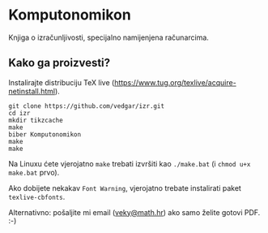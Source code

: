 # Komputonomikon

Knjiga o izračunljivosti, specijalno namijenjena računarcima.

## Kako ga proizvesti?

Instalirajte distribuciju TeX live (https://www.tug.org/texlive/acquire-netinstall.html).

    git clone https://github.com/vedgar/izr.git
    cd izr
    mkdir tikzcache
    make
    biber Komputonomikon
    make
    make

Na Linuxu ćete vjerojatno `make` trebati izvršiti kao `./make.bat` (i `chmod u+x make.bat` prvo).

Ako dobijete nekakav `Font Warning`, vjerojatno trebate instalirati paket `texlive-cbfonts`.

Alternativno: pošaljite mi email (veky@math.hr) ako samo želite gotovi PDF. :-)
